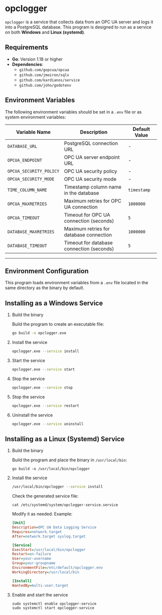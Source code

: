 # opclogger

`opclogger` is a service that collects data from an OPC UA server and logs it into a PostgreSQL database. This program is designed to run as a service on both **Windows** and **Linux (systemd)**.

## Requirements

- **Go**: Version 1.18 or higher
- **Dependencies**:
  - `github.com/gopcua/opcua`
  - `github.com/jmoiron/sqlx`
  - `github.com/kardianos/service`
  - `github.com/joho/godotenv`


## Environment Variables

The following environment variables should be set in a `.env` file or as system environment variables:

| Variable Name           | Description                               | Default Value |
| ----------------------- | ----------------------------------------- | ------------- |
| `DATABASE_URL`          | PostgreSQL connection URL                 | -             |
| `OPCUA_ENDPOINT`        | OPC UA server endpoint URL                | -             |
| `OPCUA_SECURITY_POLICY` | OPC UA security policy                    | -             |
| `OPCUA_SECURITY_MODE`   | OPC UA security mode                      | -             |
| `TIME_COLUMN_NAME`      | Timestamp column name in the database     | `timestamp`   |
| `OPCUA_MAXRETRIES`      | Maximum retries for OPC UA connection     | `1000000`     |
| `OPCUA_TIMEOUT`         | Timeout for OPC UA connection (seconds)   | `5`           |
| `DATABASE_MAXRETRIES`   | Maximum retries for database connection   | `1000000`     |
| `DATABASE_TIMEOUT`      | Timeout for database connection (seconds) | `5`           |

---

## Environment Configuration

This program loads environment variables from a `.env` file located in the same directory as the binary by default.


## Installing as a Windows Service

1. Build the binary 

   Build the program to create an executable file:

    ```bash
    go build -o opclogger.exe
    ```
   
2. Install the service
   
    ```bash
    opclogger.exe --service install
    ```

3. Start the service

    ```bash
    opclogger.exe --service start
    ```

4. Stop the service

    ```bash
    opclogger.exe --service stop
    ```

5. Stop the service

    ```bash
    opclogger.exe --service restart
    ```

6. Uninstall the service
   
    ```bash
    opclogger.exe --service uninstall
    ```

## Installing as a Linux (Systemd) Service

1. Build the binary

    Build the program and place the binary in `/usr/local/bin`:

    ```
    go build -o /usr/local/bin/opclogger
    ```

2. Install the service

    ```bash
    /usr/local/bin/opclogger --service install
    ```

   Check the generated service file:
    ```
    cat /etc/systemd/system/opclogger-service.service
    ```

    Modify it as needed. Example:
    ```ini
    [Unit]
    Description=OPC UA Data Logging Service
    Requires=network.target
    After=network.target syslog.target

    [Service]
    ExecStart=/usr/local/bin/opclogger
    Restart=on-failure
    User=your-username
    Group=your-groupname
    EnvironmentFile=/etc/default/opclogger.env
    WorkingDirectory=/usr/local/bin

    [Install]
    WantedBy=multi-user.target
    ```

3. Enable and start the service

    ```
    sudo systemctl enable opclogger-service
    sudo systemctl start opclogger-service
    ```

